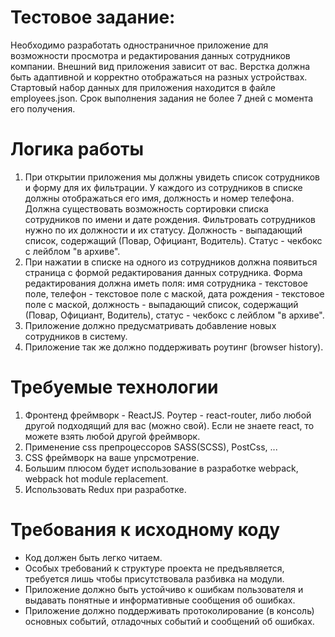 # Тестовое задание:
Необходимо разработать одностраничное приложение для возможности просмотра и редактирования данных сотрудников компании. Внешний вид приложения зависит от вас. Верстка должна быть адаптивной и корректно отображаться на разных устройствах. Стартовый набор данных для приложения находится в файле employees.json.
Срок выполнения задания не более 7 дней с момента его получения.  

# Логика работы
1. При открытии приложения мы должны увидеть список сотрудников и форму для их фильтрации. У каждого из сотрудников в списке должны отображаться его имя, должность и номер телефона. Должна существовать возможность сортировки списка сотрудников по имени и дате рождения. Фильтровать сотрудников нужно по их должности и их статусу. Должность - выпадающий список, содержащий (Повар, Официант, Водитель). Статус - чекбокс с лейблом "в архиве".
2. При нажатии в списке на одного из сотрудников должна появиться страница с формой редактирования данных сотрудника. Форма редактирования должна иметь поля: имя сотрудника - текстовое поле, телефон - текстовое поле с маской, дата рождения - текстовое поле с маской, должность - выпадающий список, содержащий (Повар, Официант, Водитель), статус - чекбокс с лейблом "в архиве".
3. Приложение должно предусматривать добавление новых сотрудников в систему.
4. Приложение так же должно поддерживать роутинг (browser history).

# Требуемые технологии
1. Фронтенд фреймворк - ReactJS. Роутер - react-router, либо любой другой подходящий для вас (можно свой).  Если не знаете react, то можете взять любой другой фреймворк.
2. Применение css препроцессоров SASS(SCSS), PostCss, ...
3. CSS фреймворк на ваше уnpсмотрение.
4. Большим плюсом будет использование в разработке webpack, webpack hot module replacement.
5. Использовать Redux при разработке.

# Требования к исходному коду
 - Код должен быть легко читаем.
 - Особых требований к структуре проекта не предъявляется, требуется лишь чтобы присутствовала разбивка на модули.
 - Приложение должно быть устойчиво к ошибкам пользователя и выдавать понятные и информативные сообщения об ошибках.
 - Приложение должно поддерживать протоколирование (в консоль) основных событий, отладочных событий и сообщений об ошибках.